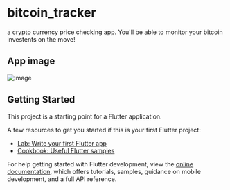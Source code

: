 # bitcoin_tracker
 a crypto currency price checking app. You'll be able to monitor your bitcoin investents on the move!
## App image 
![image](https://user-images.githubusercontent.com/11816618/227930155-0a7c383e-750e-480c-b5d6-d2d115b2f960.png)


## Getting Started

This project is a starting point for a Flutter application.

A few resources to get you started if this is your first Flutter project:

- [Lab: Write your first Flutter app](https://docs.flutter.dev/get-started/codelab)
- [Cookbook: Useful Flutter samples](https://docs.flutter.dev/cookbook)

For help getting started with Flutter development, view the
[online documentation](https://docs.flutter.dev/), which offers tutorials,
samples, guidance on mobile development, and a full API reference.
